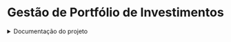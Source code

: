 
# Gestão de Portfólio de Investimentos

<details>
 <summary>Documentação do projeto</summary>


# 0. Metadados
 
 **Nome do Projeto:** GestaoPortfolioInvestimentos

**Desenvolvedores do Projeto:**

| Kaique Leonardo Gomes da Silva |

**Tecnologias Utilizadas:**

| Tecnologia                               | Propósito                                                      |  
| -----------------------------------      | -------------------------------------------------------------- | 
| .NET 8                                   | API, Class Library		   										|
| Microsoft SQL Server                     | Banco de Dados                                                 |
| Visual Studio e VS Code                  | Desenvolvimento                                                |
| GitHub                                   | Versionamento                                                  |

**Requisitos:**
- SDK .NET 8
- SQL Server

## 1.1. Arquitetura Proposta
Foi utilizado a abordagem de arquitetura em camadas ou (Data Layers), de acordo com a seguinte arquitetura: 

1: Arquitetura do GestaoPortfolioInvestimentos

A arquitetura do GestaoPortfolioInvestimentos é descrita pelos itens a seguir:

1. Criação do banco e das tabelas

2. A API realiza login do usuário no BD de usuários db-xp

3. O resultado da API é verificado pelo usuário via Swagger ou Postman.

Por fim, apresentamos as entidades criadas, a partir do Migrations e Entity, para persistir as informações de consultas e de usuários.

## 1.2. Explicação dos Recursos
A seguir, definimos a função de cada recurso em nossa solução:

- BD SQL: **db-xp** - o BD em si, contendo as tabelas GestaoPortfolioInvestimentos.

## 1.3. Código Desenvolvido
Para elucidar o código desenvolvido, fornecemos as informações a seguir, de cada pasta deste repositório.

Observação: na raiz deste repositório temos a Solution, contendo: um projeto de API, Application, Domain e Infrastructure.

**Projeto API (GestaoPortfolioInvestimentos.Presentation.API):**

- Contém os Controllers.

- Os endpoints fornecem as funcionalidades para CRUD da aplicação.

- A API é documentada com o Swagger.

**Pasta Infraestrutura: (GestaoPortfolioInvestimentos.Infrastructure)**
- Contém as configurações de BD.

- Mapeamento das tabelas de BD.

- Repository para consultas de BD.

- Possui os migrations das entidades para os BDs.

**Pasta Domain: (GestaoPortfolioInvestimentos.Domain)**

- Contém as definições das tabelas de BD.

- Interfaces utilizada pelo sistema.

**Pasta Application: (GestaoPortfolioInvestimentos.Application)**

- Contém as constantes do sistema.

- Models/DTOs.

**Outras pastas: armazenam informações de configurações das IDEs utilizadas.**

## 2. Manual de utilização da aplicação

Primeiramente é necessário consumir o endpoint **/api/Auth/registrar** para Cadastrar o usuário no sistema. No momento o sistema possui dois tipos de roles de usuário, sendo elas "admin" ou "client".
Cada uma das roles fornece um acesso a endpoints específicos, Segue uma explicação sobre a descrição de cada role.

1. admin
   Essa role permite que os usuários possam gerenciar os produtos de investimentos do sistema, caso o usuário com essa role tente executar outro endpoint a não ser os de **ProdutoInvestimento** receberá uma mensagem de erro por não possuir acesso à outros endpoints.
2. client
   Essa role permite que os clientes possam executar ações de COMPRA, VENDA, e o EXTRATO de suas manipulações em produtos de investimento adquiridos e vendidos. , caso o usuário com essa role tente executar outro endpoint a não ser os de **ClienteInvestimentos** receberá uma mensagem de erro por não possuir acesso à outros endpoints.

Após a realização do cadastro do usuário, é ncessário consumir o endpoint de **/api/Auth/login** para que o usuário receba um token de acesso á aplicação.
No retorno da requisição, caso o usuário seja encontrado de acordo com as informações de username e password enviados, ele receberá em um campo JSON o token fornecido pela aplicação. Após receber o token é necessário aplicar ele no botão de Authorize do swagger ou pela opção de Authorization do postman. OBS: É necessário apenas copiar o token e colar no input de Authorize(swagger) ou Authorization(POSTMAN), sem a necessidade de incluir a palavra "Bearer" antes do token, apenas o token já será valido pois a aplicação já aplica a palavra "Bearer" por padrão.

Ao realizar a inclusão do token, sendo um usuário com a role de admin, será permitido fazer o gerenciamento dos produtos de investimento do sistema. Para fins de cadastro o usuário poderá consumir o endpoint de /api/ProdutoInvestimento/cadastrar para incluir um produto no sistema.



4. Referências
ASP.NET Core

Introduction to JSON Web Tokens

